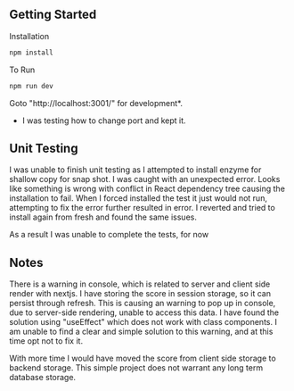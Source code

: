 ## Getting Started

Installation

```bash
npm install
```

To Run
```bash
npm run dev
```

Goto "http://localhost:3001/" for development*.

* I was testing how to change port and kept it.

## Unit Testing

I was unable to finish unit testing as I attempted to install enzyme for shallow copy for snap shot. I was caught with an unexpected error. Looks like something is wrong with conflict in React dependency tree causing the installation to fail. When I forced installed the test it just would not run, attempting to fix the error further resulted in error. I reverted and tried to install again from fresh and found the same issues. 
 
As a result I was unable to complete the tests, for now
## Notes
There is a warning in console, which is related to server and client side render with nextjs. I have storing the score in session storage, so it can persist through refresh. This is causing an warning to pop up in console, due to server-side rendering, unable to access this data. I have found the solution using "useEffect" which does not work with class components. I am unable to find a clear and simple solution to this warning, and at this time opt not to fix it. 

With more time I would have moved the score from client side storage to backend storage. This simple project does not warrant any long term database storage.


